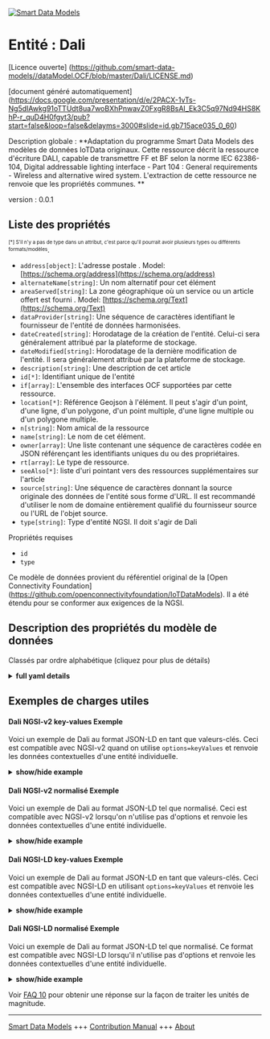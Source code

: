 <!-- 10-Header -->  
[![Smart Data Models](https://smartdatamodels.org/wp-content/uploads/2022/01/SmartDataModels_logo.png "Logo")](https://smartdatamodels.org)  
Entité : Dali  
=============<!-- /10-Header -->  
<!-- 15-License -->  
[Licence ouverte] (https://github.com/smart-data-models//dataModel.OCF/blob/master/Dali/LICENSE.md)  
[document généré automatiquement] (https://docs.google.com/presentation/d/e/2PACX-1vTs-Ng5dIAwkg91oTTUdt8ua7woBXhPnwavZ0FxgR8BsAI_Ek3C5q97Nd94HS8KhP-r_quD4H0fgyt3/pub?start=false&loop=false&delayms=3000#slide=id.gb715ace035_0_60)  
<!-- /15-License -->  
<!-- 20-Description -->  
Description globale : **Adaptation du programme Smart Data Models des modèles de données IoTData originaux. Cette ressource décrit la ressource d'écriture DALI, capable de transmettre FF et BF selon la norme IEC 62386-104, Digital addressable lighting interface - Part 104 : General requirements - Wireless and alternative wired system. L'extraction de cette ressource ne renvoie que les propriétés communes. **  
version : 0.0.1  
<!-- /20-Description -->  
<!-- 30-PropertiesList -->  

## Liste des propriétés  

<sup><sub>[*] S'il n'y a pas de type dans un attribut, c'est parce qu'il pourrait avoir plusieurs types ou différents formats/modèles</sub></sup>.  
- `address[object]`: L'adresse postale  . Model: [https://schema.org/address](https://schema.org/address)- `alternateName[string]`: Un nom alternatif pour cet élément  - `areaServed[string]`: La zone géographique où un service ou un article offert est fourni  . Model: [https://schema.org/Text](https://schema.org/Text)- `dataProvider[string]`: Une séquence de caractères identifiant le fournisseur de l'entité de données harmonisées.  - `dateCreated[string]`: Horodatage de la création de l'entité. Celui-ci sera généralement attribué par la plateforme de stockage.  - `dateModified[string]`: Horodatage de la dernière modification de l'entité. Il sera généralement attribué par la plateforme de stockage.  - `description[string]`: Une description de cet article  - `id[*]`: Identifiant unique de l'entité  - `if[array]`: L'ensemble des interfaces OCF supportées par cette ressource.  - `location[*]`: Référence Geojson à l'élément. Il peut s'agir d'un point, d'une ligne, d'un polygone, d'un point multiple, d'une ligne multiple ou d'un polygone multiple.  - `n[string]`: Nom amical de la ressource  - `name[string]`: Le nom de cet élément.  - `owner[array]`: Une liste contenant une séquence de caractères codée en JSON référençant les identifiants uniques du ou des propriétaires.  - `rt[array]`: Le type de ressource.  - `seeAlso[*]`: liste d'uri pointant vers des ressources supplémentaires sur l'article  - `source[string]`: Une séquence de caractères donnant la source originale des données de l'entité sous forme d'URL. Il est recommandé d'utiliser le nom de domaine entièrement qualifié du fournisseur source ou l'URL de l'objet source.  - `type[string]`: Type d'entité NGSI. Il doit s'agir de Dali  <!-- /30-PropertiesList -->  
<!-- 35-RequiredProperties -->  
Propriétés requises  
- `id`  - `type`  <!-- /35-RequiredProperties -->  
<!-- 40-RequiredProperties -->  
Ce modèle de données provient du référentiel original de la [Open Connectivity Foundation] (https://github.com/openconnectivityfoundation/IoTDataModels). Il a été étendu pour se conformer aux exigences de la NGSI.  
<!-- /40-RequiredProperties -->  
<!-- 50-DataModelHeader -->  
## Description des propriétés du modèle de données  
Classés par ordre alphabétique (cliquez pour plus de détails)  
<!-- /50-DataModelHeader -->  
<!-- 60-ModelYaml -->  
<details><summary><strong>full yaml details</strong></summary>    
```yaml  
Dali:    
  description: 'Smart Data Models Program adaptation of the original IoTData data Models. This Resource describes the DALI write resource, able to convey FF and BF according  IEC 62386-104, Digital  addressable lighting interface - Part 104: General requirements - Wireless and alternative wired system. Retrieve on this Resource only returns common Properties. '    
  properties:    
    address:    
      description: 'The mailing address'    
      properties:    
        addressCountry:    
          description: 'Property. The country. For example, Spain. Model:''https://schema.org/addressCountry'''    
          type: string    
        addressLocality:    
          description: 'Property. The locality in which the street address is, and which is in the region. Model:''https://schema.org/addressLocality'''    
          type: string    
        addressRegion:    
          description: 'Property. The region in which the locality is, and which is in the country. Model:''https://schema.org/addressRegion'''    
          type: string    
        postOfficeBoxNumber:    
          description: 'Property. The post office box number for PO box addresses. For example, 03578. Model:''https://schema.org/postOfficeBoxNumber'''    
          type: string    
        postalCode:    
          description: 'Property. The postal code. For example, 24004. Model:''https://schema.org/https://schema.org/postalCode'''    
          type: string    
        streetAddress:    
          description: 'Property. The street address. Model:''https://schema.org/streetAddress'''    
          type: string    
      type: object    
      x-ngsi:    
        model: https://schema.org/address    
        type: Property    
    alternateName:    
      description: 'An alternative name for this item'    
      type: string    
      x-ngsi:    
        type: Property    
    areaServed:    
      description: 'The geographic area where a service or offered item is provided'    
      type: string    
      x-ngsi:    
        model: https://schema.org/Text    
        type: Property    
    dataProvider:    
      description: 'A sequence of characters identifying the provider of the harmonised data entity.'    
      type: string    
      x-ngsi:    
        type: Property    
    dateCreated:    
      description: 'Entity creation timestamp. This will usually be allocated by the storage platform.'    
      format: date-time    
      type: string    
      x-ngsi:    
        type: Property    
    dateModified:    
      description: 'Timestamp of the last modification of the entity. This will usually be allocated by the storage platform.'    
      format: date-time    
      type: string    
      x-ngsi:    
        type: Property    
    description:    
      description: 'A description of this item'    
      type: string    
      x-ngsi:    
        type: Property    
    id:    
      anyOf: &dali_-_properties_-_owner_-_items_-_anyof    
        - description: 'Property. Identifier format of any NGSI entity'    
          maxLength: 256    
          minLength: 1    
          pattern: ^[\w\-\.\{\}\$\+\*\[\]`|~^@!,:\\]+$    
          type: string    
        - description: 'Property. Identifier format of any NGSI entity'    
          format: uri    
          type: string    
      description: 'Unique identifier of the entity'    
      x-ngsi:    
        type: Property    
    if:    
      description: 'The OCF Interface set supported by this Resource.'    
      items:    
        enum:    
          - oic.if.baseline    
          - oic.if.w    
        type: string    
      minItems: 2    
      readOnly: true    
      type: array    
      uniqueItems: true    
      x-ngsi:    
        type: Property    
    location:    
      description: 'Geojson reference to the item. It can be Point, LineString, Polygon, MultiPoint, MultiLineString or MultiPolygon'    
      oneOf:    
        - description: 'GeoProperty. Geojson reference to the item. Point'    
          properties:    
            bbox:    
              items:    
                type: number    
              minItems: 4    
              type: array    
            coordinates:    
              items:    
                type: number    
              minItems: 2    
              type: array    
            type:    
              enum:    
                - Point    
              type: string    
          required:    
            - type    
            - coordinates    
          title: 'GeoJSON Point'    
          type: object    
        - description: 'GeoProperty. Geojson reference to the item. LineString'    
          properties:    
            bbox:    
              items:    
                type: number    
              minItems: 4    
              type: array    
            coordinates:    
              items:    
                items:    
                  type: number    
                minItems: 2    
                type: array    
              minItems: 2    
              type: array    
            type:    
              enum:    
                - LineString    
              type: string    
          required:    
            - type    
            - coordinates    
          title: 'GeoJSON LineString'    
          type: object    
        - description: 'GeoProperty. Geojson reference to the item. Polygon'    
          properties:    
            bbox:    
              items:    
                type: number    
              minItems: 4    
              type: array    
            coordinates:    
              items:    
                items:    
                  items:    
                    type: number    
                  minItems: 2    
                  type: array    
                minItems: 4    
                type: array    
              type: array    
            type:    
              enum:    
                - Polygon    
              type: string    
          required:    
            - type    
            - coordinates    
          title: 'GeoJSON Polygon'    
          type: object    
        - description: 'GeoProperty. Geojson reference to the item. MultiPoint'    
          properties:    
            bbox:    
              items:    
                type: number    
              minItems: 4    
              type: array    
            coordinates:    
              items:    
                items:    
                  type: number    
                minItems: 2    
                type: array    
              type: array    
            type:    
              enum:    
                - MultiPoint    
              type: string    
          required:    
            - type    
            - coordinates    
          title: 'GeoJSON MultiPoint'    
          type: object    
        - description: 'GeoProperty. Geojson reference to the item. MultiLineString'    
          properties:    
            bbox:    
              items:    
                type: number    
              minItems: 4    
              type: array    
            coordinates:    
              items:    
                items:    
                  items:    
                    type: number    
                  minItems: 2    
                  type: array    
                minItems: 2    
                type: array    
              type: array    
            type:    
              enum:    
                - MultiLineString    
              type: string    
          required:    
            - type    
            - coordinates    
          title: 'GeoJSON MultiLineString'    
          type: object    
        - description: 'GeoProperty. Geojson reference to the item. MultiLineString'    
          properties:    
            bbox:    
              items:    
                type: number    
              minItems: 4    
              type: array    
            coordinates:    
              items:    
                items:    
                  items:    
                    items:    
                      type: number    
                    minItems: 2    
                    type: array    
                  minItems: 4    
                  type: array    
                type: array    
              type: array    
            type:    
              enum:    
                - MultiPolygon    
              type: string    
          required:    
            - type    
            - coordinates    
          title: 'GeoJSON MultiPolygon'    
          type: object    
      x-ngsi:    
        type: GeoProperty    
    n:    
      description: 'Friendly name of the Resource'    
      maxLength: 64    
      readOnly: true    
      type: string    
      x-ngsi:    
        type: Property    
    name:    
      description: 'The name of this item.'    
      type: string    
      x-ngsi:    
        type: Property    
    owner:    
      description: 'A List containing a JSON encoded sequence of characters referencing the unique Ids of the owner(s)'    
      items:    
        anyOf: *dali_-_properties_-_owner_-_items_-_anyof    
        description: 'Property. Unique identifier of the entity'    
      type: array    
      x-ngsi:    
        type: Property    
    rt:    
      description: 'The Resource Type.'    
      items:    
        enum:    
          - oic.r.dali    
        maxLength: 64    
        type: string    
      minItems: 1    
      readOnly: true    
      type: array    
      uniqueItems: true    
      x-ngsi:    
        type: Property    
    seeAlso:    
      description: 'list of uri pointing to additional resources about the item'    
      oneOf:    
        - items:    
            format: uri    
            type: string    
          minItems: 1    
          type: array    
        - format: uri    
          type: string    
      x-ngsi:    
        type: Property    
    source:    
      description: 'A sequence of characters giving the original source of the entity data as a URL. Recommended to be the fully qualified domain name of the source provider, or the URL to the source object.'    
      type: string    
      x-ngsi:    
        type: Property    
    type:    
      description: 'NGSI entity type. It has to be Dali'    
      enum:    
        - Dali    
      type: string    
      x-ngsi:    
        type: Property    
  required:    
    - id    
    - type    
  type: object    
  x-derived-from: https://github.com/OpenInterConnect/IoTDataModels/blob/master/DaliResURI.swagger.json    
  x-disclaimer: 'Redistribution and use in source and binary forms, with or without modification, are permitted  provided that the license conditions are met. Copyleft (c) 2021 Contributors to Smart Data Models Program'    
  x-license-url: https://github.com/smart-data-models/dataModel.OCF/blob/master/Dali/LICENSE.md    
  x-model-schema: https://smart-data-models.github.io/dataModel.IoTDataModels/Dali/schema.json    
  x-model-tags: OCF    
  x-version: 0.0.1    
```  
</details>    
<!-- /60-ModelYaml -->  
<!-- 70-MiddleNotes -->  
<!-- /70-MiddleNotes -->  
<!-- 80-Examples -->  
## Exemples de charges utiles  
#### Dali NGSI-v2 key-values Exemple  
Voici un exemple de Dali au format JSON-LD en tant que valeurs-clés. Ceci est compatible avec NGSI-v2 quand on utilise `options=keyValues` et renvoie les données contextuelles d'une entité individuelle.  
<details><summary><strong>show/hide example</strong></summary>    
```json  
{  
  "id": "urn:ngsi-ld:Dali:id:WHRE:46492357",  
  "dateCreated": "1981-11-26T06:30:17Z",  
  "dateModified": "1970-09-11T07:01:47Z",  
  "source": "Trouble give son too adult our. Reach meet matter new increase so itself. Wife should vote building skill sell law night.",  
  "name": "About represent manager young important catch its. Value blood majority approach energy watch.",  
  "alternateName": "Though together as money mean. Sing space trade but hundred. Raise any range responsibility shoulder enjoy always.",  
  "description": "Either provide one along remain main. Technology also food pretty room civil.",  
  "dataProvider": "Admit different administration force since never. North already least young enjoy send goal. Since science growth likely certainly matter research.",  
  "owner": [  
    "urn:ngsi-ld:Dali:items:OUPK:23201726",  
    "urn:ngsi-ld:Dali:items:VCMY:25370307"  
  ],  
  "seeAlso": [  
    "urn:ngsi-ld:Dali:items:TWLB:29866476",  
    "urn:ngsi-ld:Dali:items:NFXS:00917240"  
  ],  
  "location": {  
    "type": "Point",  
    "coordinates": [  
      -84.4789355,  
      16.118833  
    ]  
  },  
  "address": {  
    "streetAddress": "Hospital stay represent season have worker. Direction world act fill. Point number itself Mr simple way.",  
    "addressLocality": "Call second forget coach threat and return.",  
    "addressRegion": "Space similar require late.",  
    "addressCountry": "Be hard performance benefit. Figure body next else degree attorney. Election will daughter them short information.",  
    "postalCode": "Understand by leg. Media affect return kitchen.",  
    "postOfficeBoxNumber": "Subject lose art why meeting. Change movement including watch theory measure thousand surface. Officer TV might reveal."  
  },  
  "areaServed": "Thousand what admit peace yourself art while today. Benefit manage address court sometimes thing. Fish evening compare drop each training."  
}  
```  
</details>  
#### Dali NGSI-v2 normalisé Exemple  
Voici un exemple de Dali au format JSON-LD tel que normalisé. Ceci est compatible avec NGSI-v2 lorsqu'on n'utilise pas d'options et renvoie les données contextuelles d'une entité individuelle.  
<details><summary><strong>show/hide example</strong></summary>    
```json  
{  
  "id": {  
    "type": "string",  
    "value": "urn:ngsi-ld:Dali:id:WHRE:46492357"  
  },  
  "dateCreated": {  
    "format": "date-time",  
    "type": "string",  
    "value": "1981-11-26T06:30:17Z"  
  },  
  "dateModified": {  
    "format": "date-time",  
    "type": "string",  
    "value": "1970-09-11T07:01:47Z"  
  },  
  "source": {  
    "type": "string",  
    "value": "Trouble give son too adult our. Reach meet matter new increase so itself. Wife should vote building skill sell law night."  
  },  
  "name": {  
    "type": "string",  
    "value": "About represent manager young important catch its. Value blood majority approach energy watch."  
  },  
  "alternateName": {  
    "type": "string",  
    "value": "Though together as money mean. Sing space trade but hundred. Raise any range responsibility shoulder enjoy always."  
  },  
  "description": {  
    "type": "string",  
    "value": "Either provide one along remain main. Technology also food pretty room civil."  
  },  
  "dataProvider": {  
    "type": "string",  
    "value": "Admit different administration force since never. North already least young enjoy send goal. Since science growth likely certainly matter research."  
  },  
  "owner": {  
    "type": "array",  
    "value": [  
      "urn:ngsi-ld:Dali:items:OUPK:23201726",  
      "urn:ngsi-ld:Dali:items:VCMY:25370307"  
    ]  
  },  
  "seeAlso": {  
    "type": "array",  
    "value": [  
      "urn:ngsi-ld:Dali:items:TWLB:29866476",  
      "urn:ngsi-ld:Dali:items:NFXS:00917240"  
    ]  
  },  
  "location": {  
    "type": "object",  
    "value": {  
      "type": "Point",  
      "coordinates": [  
        -84.4789355,  
        16.118833  
      ]  
    }  
  },  
  "address": {  
    "type": "object",  
    "value": {  
      "streetAddress": "Hospital stay represent season have worker. Direction world act fill. Point number itself Mr simple way.",  
      "addressLocality": "Call second forget coach threat and return.",  
      "addressRegion": "Space similar require late.",  
      "addressCountry": "Be hard performance benefit. Figure body next else degree attorney. Election will daughter them short information.",  
      "postalCode": "Understand by leg. Media affect return kitchen.",  
      "postOfficeBoxNumber": "Subject lose art why meeting. Change movement including watch theory measure thousand surface. Officer TV might reveal."  
    }  
  },  
  "areaServed": {  
    "type": "string",  
    "value": "Thousand what admit peace yourself art while today. Benefit manage address court sometimes thing. Fish evening compare drop each training."  
  }  
}  
```  
</details>  
#### Dali NGSI-LD key-values Exemple  
Voici un exemple de Dali au format JSON-LD en tant que valeurs-clés. Ceci est compatible avec NGSI-LD en utilisant `options=keyValues` et renvoie les données contextuelles d'une entité individuelle.  
<details><summary><strong>show/hide example</strong></summary>    
```json  
{  
    "id": "urn:ngsi-ld:Dali:id:WHRE:46492357",  
    "dateCreated": "1981-11-26T06:30:17Z",  
    "dateModified": "1970-09-11T07:01:47Z",  
    "source": "Trouble give son too adult our. Reach meet matter new increase so itself. Wife should vote building skill sell law night.",  
    "name": "About represent manager young important catch its. Value blood majority approach energy watch.",  
    "alternateName": "Though together as money mean. Sing space trade but hundred. Raise any range responsibility shoulder enjoy always.",  
    "description": "Either provide one along remain main. Technology also food pretty room civil.",  
    "dataProvider": "Admit different administration force since never. North already least young enjoy send goal. Since science growth likely certainly matter research.",  
    "owner": [  
        "urn:ngsi-ld:Dali:items:OUPK:23201726",  
        "urn:ngsi-ld:Dali:items:VCMY:25370307"  
    ],  
    "seeAlso": [  
        "urn:ngsi-ld:Dali:items:TWLB:29866476",  
        "urn:ngsi-ld:Dali:items:NFXS:00917240"  
    ],  
    "location": {  
        "type": "Point",  
        "coordinates": [  
            -84.4789355,  
            16.118833  
        ]  
    },  
    "address": {  
        "streetAddress": "Hospital stay represent season have worker. Direction world act fill. Point number itself Mr simple way.",  
        "addressLocality": "Call second forget coach threat and return.",  
        "addressRegion": "Space similar require late.",  
        "addressCountry": "Be hard performance benefit. Figure body next else degree attorney. Election will daughter them short information.",  
        "postalCode": "Understand by leg. Media affect return kitchen.",  
        "postOfficeBoxNumber": "Subject lose art why meeting. Change movement including watch theory measure thousand surface. Officer TV might reveal."  
    },  
    "areaServed": "Thousand what admit peace yourself art while today. Benefit manage address court sometimes thing. Fish evening compare drop each training.",  
    "@context": [  
        "https://smartdatamodels.org/context.jsonld",  
        "https://raw.githubusercontent.com/smart-data-models/dataModel.OCF/master/context.jsonld"  
    ]  
}  
```  
</details>  
#### Dali NGSI-LD normalisé Exemple  
Voici un exemple de Dali au format JSON-LD tel que normalisé. Ce format est compatible avec NGSI-LD lorsqu'il n'utilise pas d'options et renvoie les données contextuelles d'une entité individuelle.  
<details><summary><strong>show/hide example</strong></summary>    
```json  
{  
    "id": "urn:ngsi-ld:Dali:id:ASCA:96985110",  
    "dateCreated": {  
        "type": "Property",  
        "value": {  
            "@type": "DateTime",  
            "@value": "2003-06-06T14:11:29Z"  
        }  
    },  
    "dateModified": {  
        "type": "Property",  
        "value": {  
            "@type": "DateTime",  
            "@value": "1994-05-26T22:35:06Z"  
        }  
    },  
    "source": {  
        "type": "Property",  
        "value": "Under trade view piece. Value walk sense appear since sign evening. Teacher specific measure dinner whatever."  
    },  
    "name": {  
        "type": "Property",  
        "value": "Social how air threat memory hit effect. Total poor meeting race rich particularly yourself."  
    },  
    "alternateName": {  
        "type": "Property",  
        "value": "Contain admit newspaper system defense character."  
    },  
    "description": {  
        "type": "Property",  
        "value": "Scene free success other so. Action lose report bill yard home painting man. Game senior expert ok talk general current. Stage scientist point card place inside."  
    },  
    "dataProvider": {  
        "type": "Property",  
        "value": "Top daughter support open girl author wear season. Plan teacher several range. Anything street boy including."  
    },  
    "owner": {  
        "type": "Property",  
        "value": [  
            "urn:ngsi-ld:Dali:items:YVYZ:75892470",  
            "urn:ngsi-ld:Dali:items:CZAM:05311010"  
        ]  
    },  
    "seeAlso": {  
        "type": "Property",  
        "value": [  
            "urn:ngsi-ld:Dali:items:IWBT:06739145"  
        ]  
    },  
    "location": {  
        "type": "Property",  
        "value": {  
            "type": "Point",  
            "coordinates": [  
                -55.820818,  
                18.312295  
            ]  
        }  
    },  
    "address": {  
        "type": "Property",  
        "value": {  
            "streetAddress": "Take high figure beautiful three relate. Throughout special wish idea plant heavy.",  
            "addressLocality": "Discuss seek tree eat state Democrat small total. Bill central public any strategy story.",  
            "addressRegion": "Ahead director window by hot simple prove still. Feeling too child.",  
            "addressCountry": "Answer use since federal certain check process. Under mean bad worry under fear lose commercial. Last ground inside number he.",  
            "postalCode": "Media none help body. You lot during daughter court pay size. Physical interest able center watch know.",  
            "postOfficeBoxNumber": "Day chair whole modern off local quite. Figure decide seat agency do."  
        }  
    },  
    "areaServed": {  
        "type": "Property",  
        "value": "Its night former break through third mean interesting. Build beat wall until figure collection. Among opportunity or without ask."  
    },  
    "@context": [  
        "https://smartdatamodels.org/context.jsonld",  
        "https://raw.githubusercontent.com/smart-data-models/dataModel.OCF/master/context.jsonld"  
    ]  
}  
```  
</details><!-- /80-Examples -->  
<!-- 90-FooterNotes -->  
<!-- /90-FooterNotes -->  
<!-- 95-Units -->  
Voir [FAQ 10](https://smartdatamodels.org/index.php/faqs/) pour obtenir une réponse sur la façon de traiter les unités de magnitude.  
<!-- /95-Units -->  
<!-- 97-LastFooter -->  
---  
[Smart Data Models](https://smartdatamodels.org) +++ [Contribution Manual](https://bit.ly/contribution_manual) +++ [About](https://bit.ly/Introduction_SDM)<!-- /97-LastFooter -->  
